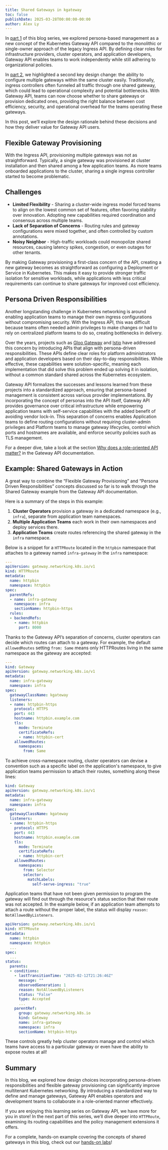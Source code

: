 ```yaml
---
title: Shared Gateways in kgateway
toc: false
publishDate: 2025-03-28T00:00:00-00:00
author: Alex Ly
---
```


In [part 1](https://kgateway.dev/blog/introduction-to-kubernetes-gateway-api/) of this blog series, we explored persona-based management as a new concept of the Kubernetes Gateway API compared to the monolithic or single-owner approach of the legacy Ingress API. By defining clear roles for infrastructure providers, cluster operators, and application developers, Gateway API enables teams to work independently while still adhering to organizational policies.

In [part 2](https://kgateway.dev/blog/guide-to-installing-kgateway/), we highlighted a second key design change: the ability to configure multiple gateways within the same cluster easily. Traditionally, ingress controllers often funneled all traffic through one shared gateway, which could lead to operational complexity and potential bottlenecks. With Gateway API, teams can now choose whether to share gateways or provision dedicated ones, providing the right balance between cost efficiency, security, and operational overhead for the teams operating these gateways.

In this post, we’ll explore the design rationale behind these decisions and how they deliver value for Gateway API users.

## Flexible Gateway Provisioning

With the Ingress API, provisioning multiple gateways was not as straightforward. Typically, a single gateway was provisioned at cluster installation and then shared among a few application teams. As more teams onboarded applications to the cluster, sharing a single ingress controller started to become problematic.

## Challenges

- **Limited Flexibility** - Sharing a cluster-wide ingress model forced teams to align on the lowest common set of features, often favoring stability over innovation. Adopting new capabilities required coordination and consensus across multiple teams.
- **Lack of Separation of Concerns** - Routing rules and gateway configurations were mixed together, and often controlled by custom annotations.
- **Noisy Neighbor** - High-traffic workloads could monopolize shared resources, causing latency spikes, congestion, or even outages for other tenants.

By making Gateway provisioning a first-class concern of the API, creating a new gateway becomes as straightforward as configuring a Deployment or Service in Kubernetes. This makes it easy to provide stronger traffic isolation for sensitive workloads, while applications with less critical requirements can continue to share gateways for improved cost efficiency.

## Persona Driven Responsibilities

Another longstanding challenge in Kubernetes networking is around enabling application teams to manage their own ingress configurations without compromising security. With the Ingress API, this was difficult because teams often needed admin privileges to make changes or had to rely on centralized platform teams to do so, creating bottlenecks in delivery.

Over the years, projects such as [Gloo Gateway](www.solo.io/products/gloo-gateway) and [Istio](istio.io) have addressed this concern by introducing APIs that align with persona-driven responsibilities. These APIs define clear roles for platform administrators and application developers based on their day-to-day responsibilities. While effective, these capabilities were solution-specific, meaning each implementation that did solve this problem ended up solving it in isolation, without a common standard shared across the Kubernetes ecosystem.

Gateway API formalizes the successes and lessons learned from these projects into a standardized approach, ensuring that persona-based management is consistent across various provider implementations. By incorporating the concept of personas into the API itself, Gateway API provides governance over critical infrastructure while empowering application teams with self-service capabilities with the added benefit of avoiding vendor lock-in. This separation of concerns enables Application teams to define routing configurations without requiring cluster-admin privileges and Platform teams to manage gateway lifecycles, control which ports and hostnames are available, and enforce security policies such as TLS management. 

For a deeper dive, take a look at the section [Why does a role-oriented API matter?](https://gateway-api.sigs.k8s.io/#why-does-a-role-oriented-api-matter) in the Gateway API documentation.

## Example: Shared Gateways in Action

A great way to combine the “Flexible Gateway Provisioning” and “Persona Driven Responsibilities” concepts discussed so far is to walk through the Shared Gateway example from the Gateway API documentation. 

Here is a summary of the steps in this example:

1. **Cluster Operators** provision a gateway in a dedicated namespace (e.g., `infra`), separate from application team namespaces.
2. **Multiple Application Teams** each work in their own namespaces and deploy services there.
3. **Application Teams** create routes referencing the shared gateway in the `infra` namespace.

Below is a snippet for a `HTTPRoute` located in the `httpbin` namespace that attaches to a gateway named `infra-gateway` in the `infra` namespace:

```yaml
---
apiVersion: gateway.networking.k8s.io/v1
kind: HTTPRoute
metadata:
  name: httpbin
  namespace: httpbin
spec:
  parentRefs:
  - name: infra-gateway
    namespace: infra
    sectionName: httpbin-https
  rules:
  - backendRefs:
    - name: httpbin
      port: 8000
```
Thanks to the Gateway API’s separation of concerns, cluster operators can decide which routes can attach to a gateway. For example, the default `allowedRoutes` setting `from: Same` means only HTTPRoutes living in the same namespace as the gateway are accepted:

```yaml
---
kind: Gateway
apiVersion: gateway.networking.k8s.io/v1
metadata:
  name: infra-gateway
  namespace: infra
spec:
  gatewayClassName: kgateway
  listeners:
  - name: httpbin-https
    protocol: HTTPS
    port: 443
    hostname: httpbin.example.com
    tls:
      mode: Terminate
      certificateRefs:
      - name: httpbin-cert
    allowedRoutes:
      namespaces:
        from: Same
```
To achieve cross-namespace routing, cluster operators can devise a convention such as a specific label on the application's namespace, to give application teams permission to attach their routes, something along these lines:

```yaml
kind: Gateway
apiVersion: gateway.networking.k8s.io/v1
metadata:
  name: infra-gateway
  namespace: infra
spec:
  gatewayClassName: kgateway
  listeners:
  - name: httpbin-https
    protocol: HTTPS
    port: 443
    hostname: httpbin.example.com
    tls:
      mode: Terminate
      certificateRefs:
      - name: httpbin-cert
    allowedRoutes:
      namespaces:
        from: Selector
        selector:
          matchLabels:
            self-serve-ingress: "true"
```
Application teams that have not been given permission to program the gateway will find out through the resource's status section that their route was not accepted. In the example below, if an application team attempts to attach a route without the proper label, the status will display `reason: NotAllowedByListeners`.

```yaml
apiVersion: gateway.networking.k8s.io/v1
kind: HTTPRoute
metadata:
  name: httpbin
  namespace: httpbin
  ...
spec:
  ...
status:
  parents:
  - conditions:
    - lastTransitionTime: "2025-02-12T21:26:46Z"
      message: ""
      observedGeneration: 1
      reason: NotAllowedByListeners
      status: "False"
      type: Accepted
      ...
    parentRef:
      group: gateway.networking.k8s.io
      kind: Gateway
      name: infra-gateway
      namespace: infra
      sectionName: httpbin-https
```
These controls greatly help cluster operators manage and control which teams have access to a particular gateway or even have the ability to expose routes at all!

## Summary 
In this blog, we explored how design choices incorporating persona-driven responsibilities and flexible gateway provisioning can significantly improve multitenant Kubernetes networking. By introducing a standardized way to define and manage gateways, Gateway API enables operators and development teams to collaborate in a role-oriented manner effectively.

If you are enjoying this learning series on Gateway API, we have more for you in store! In the next part of this series, we’ll dive deeper into `HTTPRoute`, examining its routing capabilities and the policy management extensions it offers.

For a complete, hands-on example covering the concepts of shared gateways in this blog, check out our [hands-on labs](https://kgateway.dev/resources/labs/)!
